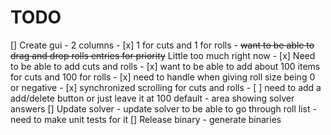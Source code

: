 # TODO
[] Create gui
    - 2 columns
        - [x] 1 for cuts and 1 for rolls
        - ~~want to be able to drag and drop rolls entries for priority~~ Little too much right now
        - [x] Need to be able to add cuts and rolls
        - [x] want to be able to add about 100 items for cuts and 100 for rolls
        - [x] need to  handle when giving roll size being 0 or negative
        - [x] synchronized scrolling for cuts and rolls
        - [ ] need to add a add/delete button or just leave it at 100 default
    - area showing solver answers
[] Update solver
    - update solver to be able to go through roll list
    - need to make unit tests for it
[] Release binary
    - generate binaries